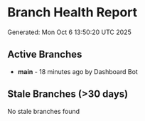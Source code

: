 # Branch Health Report
Generated: Mon Oct  6 13:50:20 UTC 2025

## Active Branches
- **main** - 18 minutes ago by Dashboard Bot

## Stale Branches (>30 days)
No stale branches found
